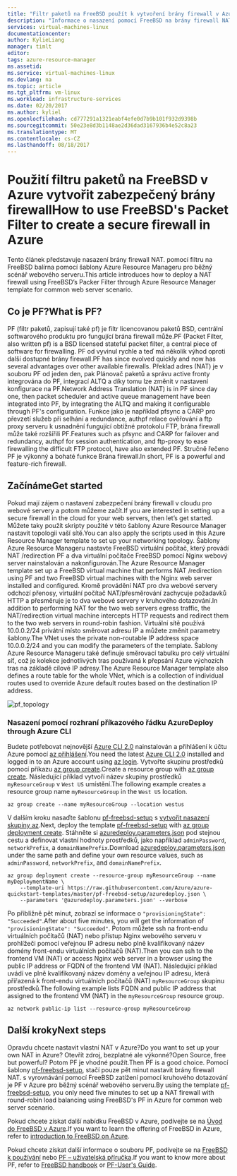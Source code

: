 ```yaml
---
title: "Filtr paketů na FreeBSD použít k vytvoření brány firewall v Azure | Microsoft Docs"
description: "Informace o nasazení pomocí FreeBSD na brány firewall NAT. PF v Azure."
services: virtual-machines-linux
documentationcenter: 
author: KylieLiang
manager: timlt
editor: 
tags: azure-resource-manager
ms.assetid: 
ms.service: virtual-machines-linux
ms.devlang: na
ms.topic: article
ms.tgt_pltfrm: vm-linux
ms.workload: infrastructure-services
ms.date: 02/20/2017
ms.author: kyliel
ms.openlocfilehash: cd777291a1321eabf4efe0d7b9b101f932d9398b
ms.sourcegitcommit: 50e23e8d3b1148ae2d36dad3167936b4e52c8a23
ms.translationtype: MT
ms.contentlocale: cs-CZ
ms.lasthandoff: 08/18/2017
---
```

# <a name="how-to-use-freebsds-packet-filter-to-create-a-secure-firewall-in-azure"></a><span data-ttu-id="b76d6-103">Použití filtru paketů na FreeBSD v Azure vytvořit zabezpečený brány firewall</span><span class="sxs-lookup"><span data-stu-id="b76d6-103">How to use FreeBSD's Packet Filter to create a secure firewall in Azure</span></span>
<span data-ttu-id="b76d6-104">Tento článek představuje nasazení brány firewall NAT. pomocí filtru na FreeBSD balírna pomocí šablony Azure Resource Manageru pro běžný scénář webového serveru.</span><span class="sxs-lookup"><span data-stu-id="b76d6-104">This article introduces how to deploy a NAT firewall using FreeBSD’s Packer Filter through Azure Resource Manager template for common web server scenario.</span></span>

## <a name="what-is-pf"></a><span data-ttu-id="b76d6-105">Co je PF?</span><span class="sxs-lookup"><span data-stu-id="b76d6-105">What is PF?</span></span>
<span data-ttu-id="b76d6-106">PF (filtr paketů, zapisují také pf) je filtr licencovanou paketů BSD, centrální softwarového produktu pro fungující brána firewall může.</span><span class="sxs-lookup"><span data-stu-id="b76d6-106">PF (Packet Filter, also written pf) is a BSD licensed stateful packet filter, a central piece of software for firewalling.</span></span> <span data-ttu-id="b76d6-107">PF od vyvinul rychle a teď má několik výhod oproti další dostupné brány firewall.</span><span class="sxs-lookup"><span data-stu-id="b76d6-107">PF has since evolved quickly and now has several advantages over other available firewalls.</span></span> <span data-ttu-id="b76d6-108">Překlad adres (NAT) je v souboru PF od jeden den, pak Plánovač paketů a správu active fronty integrována do PF, integrací ALTQ a díky tomu lze změnit v nastavení konfigurace na PF.</span><span class="sxs-lookup"><span data-stu-id="b76d6-108">Network Address Translation (NAT) is in PF since day one, then packet scheduler and active queue management have been integrated into PF, by integrating the ALTQ and making it configurable through PF's configuration.</span></span> <span data-ttu-id="b76d6-109">Funkce jako je například pfsync a CARP pro převzetí služeb při selhání a redundance, authpf relace ověřování a ftp proxy serveru k usnadnění fungující obtížné protokolu FTP, brána firewall může také rozšířili PF.</span><span class="sxs-lookup"><span data-stu-id="b76d6-109">Features such as pfsync and CARP for failover and redundancy, authpf for session authentication, and ftp-proxy to ease firewalling the difficult FTP protocol, have also extended PF.</span></span> <span data-ttu-id="b76d6-110">Stručně řečeno PF je výkonný a bohaté funkce Brána firewall.</span><span class="sxs-lookup"><span data-stu-id="b76d6-110">In short, PF is a powerful and feature-rich firewall.</span></span> 

## <a name="get-started"></a><span data-ttu-id="b76d6-111">Začínáme</span><span class="sxs-lookup"><span data-stu-id="b76d6-111">Get started</span></span>
<span data-ttu-id="b76d6-112">Pokud mají zájem o nastavení zabezpečení brány firewall v cloudu pro webové servery a potom můžeme začít.</span><span class="sxs-lookup"><span data-stu-id="b76d6-112">If you are interested in setting up a secure firewall in the cloud for your web servers, then let’s get started.</span></span> <span data-ttu-id="b76d6-113">Můžete taky použít skripty použité v této šablony Azure Resource Manager nastavit topologii vaší sítě.</span><span class="sxs-lookup"><span data-stu-id="b76d6-113">You can also apply the scripts used in this Azure Resource Manager template to set up your networking topology.</span></span>
<span data-ttu-id="b76d6-114">Šablony Azure Resource Manageru nastavte FreeBSD virtuální počítač, který provádí NAT /redirection PF a dva virtuální počítače FreeBSD pomocí Nginx webový server nainstalován a nakonfigurován.</span><span class="sxs-lookup"><span data-stu-id="b76d6-114">The Azure Resource Manager template set up a FreeBSD virtual machine that performs NAT /redirection using PF and two FreeBSD virtual machines with the Nginx web server installed and configured.</span></span> <span data-ttu-id="b76d6-115">Kromě provádění NAT pro dva webové servery odchozí přenosy, virtuální počítač NAT/přesměrování zachycuje požadavků HTTP a přesměruje je to dva webové servery v kruhového dotazování.</span><span class="sxs-lookup"><span data-stu-id="b76d6-115">In addition to performing NAT for the two web servers egress traffic, the NAT/redirection virtual machine intercepts HTTP requests and redirect them to the two web servers in round-robin fashion.</span></span> <span data-ttu-id="b76d6-116">Virtuální sítě používá 10.0.0.2/24 privátní místo směrovat adresu IP a můžete změnit parametry šablony.</span><span class="sxs-lookup"><span data-stu-id="b76d6-116">The VNet uses the private non-routable IP address space 10.0.0.2/24 and you can modify the parameters of the template.</span></span> <span data-ttu-id="b76d6-117">Šablony Azure Resource Manageru také definuje směrovací tabulku pro celý virtuální síť, což je kolekce jednotlivých tras používaná k přepsání Azure výchozích tras na základě cílové IP adresy.</span><span class="sxs-lookup"><span data-stu-id="b76d6-117">The Azure Resource Manager template also defines a route table for the whole VNet, which is a collection of individual routes used to override Azure default routes based on the destination IP address.</span></span> 

![pf_topology](./media/freebsd-pf-nat/pf_topology.jpg)
    
### <a name="deploy-through-azure-cli"></a><span data-ttu-id="b76d6-119">Nasazení pomocí rozhraní příkazového řádku Azure</span><span class="sxs-lookup"><span data-stu-id="b76d6-119">Deploy through Azure CLI</span></span>
<span data-ttu-id="b76d6-120">Budete potřebovat nejnovější [Azure CLI 2.0](/cli/azure/install-az-cli2) nainstalován a přihlášení k účtu Azure pomocí [az přihlášení](/cli/azure/#login).</span><span class="sxs-lookup"><span data-stu-id="b76d6-120">You need the latest [Azure CLI 2.0](/cli/azure/install-az-cli2) installed and logged in to an Azure account using [az login](/cli/azure/#login).</span></span> <span data-ttu-id="b76d6-121">Vytvořte skupinu prostředků pomocí příkazu [az group create](/cli/azure/group#create).</span><span class="sxs-lookup"><span data-stu-id="b76d6-121">Create a resource group with [az group create](/cli/azure/group#create).</span></span> <span data-ttu-id="b76d6-122">Následující příklad vytvoří název skupiny prostředků `myResourceGroup` v `West US` umístění.</span><span class="sxs-lookup"><span data-stu-id="b76d6-122">The following example creates a resource group name `myResourceGroup` in the `West US` location.</span></span>

```azurecli
az group create --name myResourceGroup --location westus
```

<span data-ttu-id="b76d6-123">V dalším kroku nasaďte šablonu [pf-freebsd-setup](https://github.com/Azure/azure-quickstart-templates/tree/master/pf-freebsd-setup) s [vytvořit nasazení skupiny az](/cli/azure/group/deployment#create).</span><span class="sxs-lookup"><span data-stu-id="b76d6-123">Next, deploy the template [pf-freebsd-setup](https://github.com/Azure/azure-quickstart-templates/tree/master/pf-freebsd-setup) with [az group deployment create](/cli/azure/group/deployment#create).</span></span> <span data-ttu-id="b76d6-124">Stáhněte si [azuredeploy.parameters.json](https://github.com/Azure/azure-quickstart-templates/blob/master/pf-freebsd-setup/azuredeploy.parameters.json) pod stejnou cestu a definovat vlastní hodnoty prostředků, jako například `adminPassword`, `networkPrefix`, a `domainNamePrefix`.</span><span class="sxs-lookup"><span data-stu-id="b76d6-124">Download [azuredeploy.parameters.json](https://github.com/Azure/azure-quickstart-templates/blob/master/pf-freebsd-setup/azuredeploy.parameters.json) under the same path and define your own resource values, such as `adminPassword`, `networkPrefix`, and `domainNamePrefix`.</span></span> 

```azurecli
az group deployment create --resource-group myResourceGroup --name myDeploymentName \
    --template-uri https://raw.githubusercontent.com/Azure/azure-quickstart-templates/master/pf-freebsd-setup/azuredeploy.json \
    --parameters '@azuredeploy.parameters.json' --verbose
```

<span data-ttu-id="b76d6-125">Po přibližně pět minut, zobrazí se informace o `"provisioningState": "Succeeded"`.</span><span class="sxs-lookup"><span data-stu-id="b76d6-125">After about five minutes, you will get the information of `"provisioningState": "Succeeded"`.</span></span> <span data-ttu-id="b76d6-126">Potom můžete ssh na front-endu virtuálních počítačů (NAT) nebo přístup Nginx webového serveru v prohlížeči pomocí veřejnou IP adresu nebo plně kvalifikovaný název domény front-endu virtuálních počítačů (NAT).</span><span class="sxs-lookup"><span data-stu-id="b76d6-126">Then you can ssh to the frontend VM (NAT) or access Nginx web server in a browser using the public IP address or FQDN of the frontend VM (NAT).</span></span> <span data-ttu-id="b76d6-127">Následující příklad uvádí ve plně kvalifikovaný název domény a veřejnou IP adresu, která přiřazená k front-endu virtuálních počítačů (NAT) `myResourceGroup` skupinu prostředků.</span><span class="sxs-lookup"><span data-stu-id="b76d6-127">The following example lists FQDN and public IP address that assigned to the frontend VM (NAT) in the `myResourceGroup` resource group.</span></span> 

```azurecli
az network public-ip list --resource-group myResourceGroup
```
    
## <a name="next-steps"></a><span data-ttu-id="b76d6-128">Další kroky</span><span class="sxs-lookup"><span data-stu-id="b76d6-128">Next steps</span></span>
<span data-ttu-id="b76d6-129">Opravdu chcete nastavit vlastní NAT v Azure?</span><span class="sxs-lookup"><span data-stu-id="b76d6-129">Do you want to set up your own NAT in Azure?</span></span> <span data-ttu-id="b76d6-130">Otevřít zdroj, bezplatné ale výkonné?</span><span class="sxs-lookup"><span data-stu-id="b76d6-130">Open Source, free but powerful?</span></span> <span data-ttu-id="b76d6-131">Potom PF je vhodné použít.</span><span class="sxs-lookup"><span data-stu-id="b76d6-131">Then PF is a good choice.</span></span> <span data-ttu-id="b76d6-132">Pomocí šablony [pf-freebsd-setup](https://github.com/Azure/azure-quickstart-templates/tree/master/pf-freebsd-setup), stačí pouze pět minut nastavit brány firewall NAT. s vyrovnávání pomocí FreeBSD zatížení pomocí kruhového dotazování je PF v Azure pro běžný scénář webového serveru.</span><span class="sxs-lookup"><span data-stu-id="b76d6-132">By using the template [pf-freebsd-setup](https://github.com/Azure/azure-quickstart-templates/tree/master/pf-freebsd-setup), you only need five minutes to set up a NAT firewall with round-robin load balancing using FreeBSD's PF in Azure for common web server scenario.</span></span> 

<span data-ttu-id="b76d6-133">Pokud chcete získat další nabídku FreeBSD v Azure, podívejte se na [Úvod do FreeBSD v Azure](freebsd-intro-on-azure.md).</span><span class="sxs-lookup"><span data-stu-id="b76d6-133">If you want to learn the offering of FreeBSD in Azure, refer to [introduction to FreeBSD on Azure](freebsd-intro-on-azure.md).</span></span>

<span data-ttu-id="b76d6-134">Pokud chcete získat další informace o souboru PF, podívejte se na [FreeBSD k používání](https://www.freebsd.org/doc/handbook/firewalls-pf.html) nebo [PF – uživatelská příručka](https://www.freebsd.org/doc/handbook/firewalls-pf.html).</span><span class="sxs-lookup"><span data-stu-id="b76d6-134">If you want to know more about PF, refer to [FreeBSD handbook](https://www.freebsd.org/doc/handbook/firewalls-pf.html) or [PF-User's Guide](https://www.freebsd.org/doc/handbook/firewalls-pf.html).</span></span>
